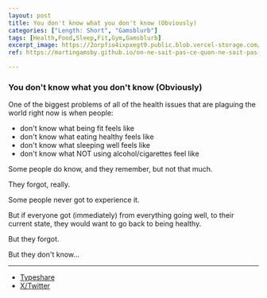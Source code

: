 ```yaml
---
layout: post
title: You don't know what you don't know (Obviously)
categories: ["Length: Short", "Gamsblurb"]
tags: [Health,Food,Sleep,Fit,Gym,Gamsblurb]
excerpt_image: https://2orpfio4ixpxegt9.public.blob.vercel-storage.com/blogPost/cm1mddzx3004djn0cog7madhv/preview-image-j0gpwHRoBWBG1VCVlJSByH1XulkSp0.jpg
ref: https://martingamsby.github.io/on-ne-sait-pas-ce-quon-ne-sait-pas-evidemment

---
```


### **You don't know what you don't know (Obviously)**

One of the biggest problems of all of the health issues that are plaguing the world right now is when people:

- don't know what being fit feels like
- don't know what eating healthy feels like
- don't know what sleeping well feels like
- don't know what NOT using alcohol/cigarettes feel like

Some people do know, and they remember, but not that much.

They forgot, really.

Some people never got to experience it.

But if everyone got (immediately) from everything going well, to their current state, they would want to go back to being healthy.

But they forgot.

But they don't know...

---

- [Typeshare](https://typeshare.co/martingamsby/posts/you-dont-know-what-you-dont-know-obviously)
- [X/Twitter](https://x.com/Martin_Gamsby/status/1840070298269258159)

